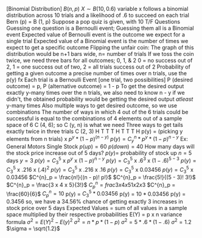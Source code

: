 [Binomial Distribution]
$B (n, p)$
$X \sim B (10, 0.6)$
	variable x follows a binomial distribution across 10 trials and a likelihood of .6 to succeed on each trial
	Bern (p) = B (1, p)
		Suppose a pop quiz is given, with 10 T/F Questions
		Guessing one question is a Bernoulli event; Guessing them all is a Binomial event
			Expected value of Bernoulli event is the outcome we expect for a single trial
			Expected value of a Binomial event is the number of times we expect to get a specific outcome
		Flipping the unfair coin:
			The graph of this distribution would be n+1 bars wide, n= number of trials 
			If we toss the coin twice, we need three bars for all outcomes; 0, 1, & 2
				0 = no success out of 2, 1 = one success out of two, 2 = all trials success out of 2
		Probability of getting a given outcome a precise number of times over n trials, use the p(y) fx
			Each trial is a Bernoulli Event [one trial, two possibilities]
				P (desired outcome) = p,
				P (alternative outcome) = 1 - p
				To get the desired output exactly y-many times over the n trials, 
				we also need to know n - y
					if we didn't, the obtained probability would be getting the desired output *atleast* y-many times
					Also multiple ways to get desired outcome, so we use combinations
						The number of ways in which 4 out of the 6 trials could be successful is equal to the combinations of 4 elements out of a sample space of 6
						C (4, 6); so C (y, n) is what we need
						Three ways to get tails exactly twice in three trials
							C (2, 3)
									H T T
									T H T
									T T H
							p(y) = (picking y elements from n trials) x $p^y * (1 - p)^(n-y)$
							$p(y) = C^{n}_y * p^y * (1 - p)^{n-y}$
						Ex: General Motors Single Stock
							$p(up) = 60%$
							$p(down) = 40$
						How many days will the stock price increase out of 5 days?
							$p(y) =$ probability of stock up
							$n = 5$ days
							$y = 3$
							$p(y) = C^{5}_3$ x $p^y$ x $(1 - p)^{n-y}$
							$p(y) = C^{5}_3$ x $.6^{3}$ x $(1 - .6)^{5-3}$
							$p(y) = C^{5}_3$ x $.216$ x $(.4)^{2}$
							$p(y) = C^{5}_3$ x $.216$ x $.16$
							$p(y) = C^{5}_3$ x $0.03456$
							$p(y) = C^{5}_3$ x $0.03456$
								$C^{n}_p = \frac{n!}{(n - p)! p!}$
								$C^{n}_p = \frac{5!}{(5 - 3)! 3!}$
								$C^{n}_p = \frac{3 x 4 x 5}{3!}$
								$C^{n}_p = frac{3 x 4 x 5}{1 x 2 x 3}$
								$C^{n}_p = \frac{60}{6}$
								$C^{n}_p = 10$
							p(y) = $C^{5}_3 * 0.03456$
							p(y) = $10 * 0.03456$
							p(y) = $0.3456$
								so, we have a 34.56% chance of getting exactly 3 increases in stock price over 5 days
		Expected Values = sum of all values in a sample space multiplied by their respective probabilities
			E(Y) = p x n
				variance formula
				$\sigma^2 = E(Y)^2 - E(y)^2$
				$\sigma^2 = n * p * (1 - p)$
				$\sigma^2 = 5 * .6 * (1 - .6)$
				$\sigma^2 = 1.2$
				$\sigma = \sqrt{1.2}$
				